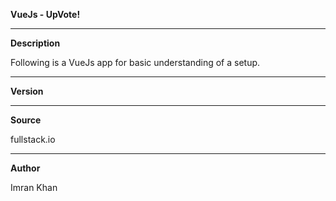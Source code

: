 **VueJs - UpVote!**

----

**Description**

Following is a VueJs app for basic understanding of a setup.

---

**Version**

---

**Source**

fullstack.io

---

**Author**

Imran Khan